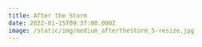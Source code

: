 ```yaml
---
title: After the Storm
date: 2022-01-15T09:37:00.000Z
image: /static/img/medium_afterthestorm_5-resize.jpg
---
```


